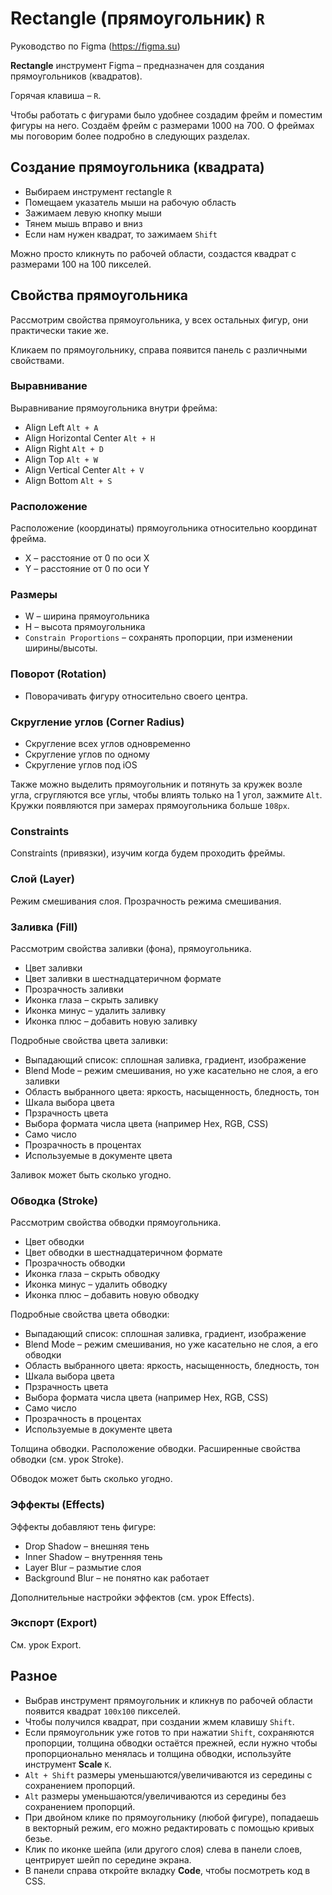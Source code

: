 # Rectangle (прямоугольник) `R`
Руководство по Figma (https://figma.su)

**Rectangle** инструмент Figma &ndash; предназначен для создания прямоугольников (квадратов).

Горячая клавиша &ndash; `R`.

Чтобы работать с фигурами было удобнее создадим фрейм и поместим фигуры на него. Создаём фрейм с размерами 1000 на 700. О фреймах мы поговорим более подробно в следующих разделах.

## Создание прямоугольника (квадрата)
* Выбираем инструмент rectangle `R`
* Помещаем указатель мыши на рабочую область
* Зажимаем левую кнопку мыши
* Тянем мышь вправо и вниз
* Если нам нужен квадрат, то зажимаем `Shift`

Можно просто кликнуть по рабочей области, создастся квадрат с размерами 100 на 100 пикселей.

## Свойства прямоугольника
Рассмотрим свойства прямоугольника, у всех остальных фигур, они практически такие же.

Кликаем по прямоугольнику, справа появится панель с различными свойствами.

### Выравнивание
Выравнивание прямоугольника внутри фрейма:
- Align Left `Alt + A`
- Align Horizontal Center `Alt + H`
- Align Right `Alt + D`
- Align Top `Alt + W`
- Align Vertical Center `Alt + V`
- Align Bottom `Alt + S`

### Расположение
Расположение (координаты) прямоугольника относительно координат фрейма.
* X &ndash; расстояние от 0 по оси X
* Y &ndash; расстояние от 0 по оси Y

### Размеры
* W &ndash; ширина прямоугольника
* H &ndash; высота прямоугольника 
* `Constrain Proportions` &ndash; сохранять пропорции, при изменении ширины/высоты.

### Поворот (Rotation)
* Поворачивать фигуру относительно своего центра.

### Скругление углов (Corner Radius)
* Скругление всех углов одновременно
* Скругление углов по одному
* Скругление углов под iOS

Также можно выделить прямоугольник и потянуть за кружек возле угла, сгругляются все углы, чтобы влиять только на 1 угол, зажмите `Alt`. Кружки появляются при замерах прямоугольника больше `108px`.

### Constraints
Constraints (привязки), изучим когда будем проходить фреймы.

### Слой (Layer)
Режим смешивания слоя. Прозрачность режима смешивания.

### Заливка (Fill)
Рассмотрим свойства заливки (фона), прямоугольника.
* Цвет заливки
* Цвет заливки в шестнадцатеричном формате
* Прозрачность заливки
* Иконка глаза &ndash; скрыть заливку
* Иконка минус &ndash; удалить заливку
* Иконка плюс &ndash; добавить новую заливку

Подробные свойства цвета заливки:
* Выпадающий список: сплошная заливка, градиент, изображение
* Blend Mode &ndash; режим смешивания, но уже касательно не слоя, а его заливки
* Область выбранного цвета: яркость, насыщенность, бледность, тон
* Шкала выбора цвета
* Прзрачность цвета
* Выбора формата числа цвета (например Hex, RGB, CSS)
* Само число
* Прозрачность в процентах
* Используемые в документе цвета

Заливок может быть сколько угодно.

### Обводка (Stroke)
Рассмотрим свойства обводки прямоугольника.
* Цвет обводки
* Цвет обводки в шестнадцатеричном формате
* Прозрачность обводки
* Иконка глаза &ndash; скрыть обводку
* Иконка минус &ndash; удалить обводку
* Иконка плюс &ndash; добавить новую обводку

Подробные свойства цвета обводки:
* Выпадающий список: сплошная заливка, градиент, изображение
* Blend Mode &ndash; режим смешивания, но уже касательно не слоя, а его обводки
* Область выбранного цвета: яркость, насыщенность, бледность, тон
* Шкала выбора цвета
* Прзрачность цвета
* Выбора формата числа цвета (например Hex, RGB, CSS)
* Само число
* Прозрачность в процентах
* Используемые в документе цвета

Толщина обводки. Расположение обводки. Расширенные свойства обводки (см. урок Stroke).

Обводок может быть сколько угодно.

### Эффекты (Effects)
Эффекты добавляют тень фигуре:
- Drop Shadow &ndash; внешняя тень
- Inner Shadow &ndash; внутренняя тень
- Layer Blur &ndash; размытие слоя
- Background Blur &ndash; не понятно как работает

Дополнительные настройки эффектов (см. урок Effects).

### Экспорт (Export)
Cм. урок Export.

## Разное
* Выбрав инструмент прямоугольник и кликнув по рабочей области появится квадрат `100x100` пикселей.
* Чтобы получился квадрат, при создании жмем клавишу `Shift`.
* Если прямоугольник уже готов то при нажатии `Shift`, сохраняются пропорции, толщина обводки остаётся прежней, если нужно чтобы пропорционально менялась и толщина обводки, используйте инструмент **Scale** `K`.
* `Alt + Shift` размеры уменьшаются/увеличиваются из середины с сохранением пропорций.
* `Alt` размеры уменьшаются/увеличиваются из середины без сохранением пропорций.
* При двойном клике по прямоугольнику (любой фигуре), попадаешь в векторный режим, его можно редактировать с помощью кривых безье.
* Клик по иконке шейпа (или другого слоя) слева в панели слоев, центрирует шейп по середине экрана.
* В панели справа откройте вкладку **Code**, чтобы посмотреть код в CSS.
